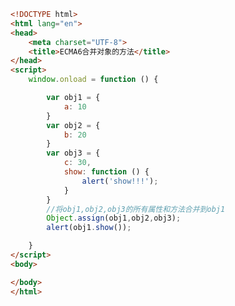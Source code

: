
<BlogInfo id="493" title="108.ECMA合并对象的方法" author="白日梦想猿" pv=0 read_times=0 pre_cost_time=0分26秒 category="js学习" tag_list="['js学习']" create_time="2021.01.11 17:13:35" update_time="2021.01.11 17:16:08" />

```html
<!DOCTYPE html>
<html lang="en">
<head>
    <meta charset="UTF-8">
    <title>ECMA6合并对象的方法</title>
</head>
<script>
    window.onload = function () {

        var obj1 = {
            a: 10
        }
        var obj2 = {
            b: 20
        }
        var obj3 = {
            c: 30,
            show: function () {
                alert('show!!!');
            }
        }
        //将obj1,obj2,obj3的所有属性和方法合并到obj1
        Object.assign(obj1,obj2,obj3);
        alert(obj1.show());

    }
</script>
<body>

</body>
</html>
```
